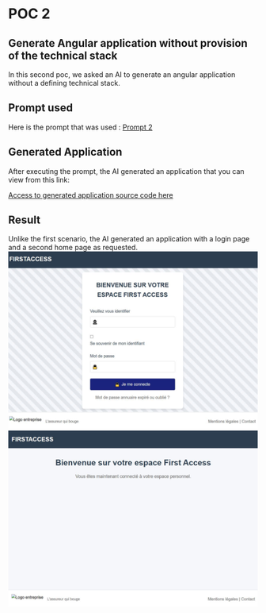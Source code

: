 # POC 2
## Generate Angular application without provision of the technical stack
In this second poc, we asked an AI to generate an angular application without a defining technical stack.
## Prompt used
Here is the prompt that was used : [Prompt 2](https://github.com/jpdacunha/fa-ia-poc/blob/main/prompts/Prompt-poc-2.txt)
## Generated Application
After executing the prompt, the AI generated an application that you can view from this link:

[Access to generated application source code here ](https://github.com/jpdacunha/fa-ia-poc/tree/main/sources/front-end/fa-poc-2)

## Result
Unlike the first scenario, the AI generated an application with a login page and a second home page as requested.
![Screenshot poc 2](/images/poc-2/login.JPG "Login page")
![Screenshot poc 2](/images/poc-2/home.JPG "Home page")
